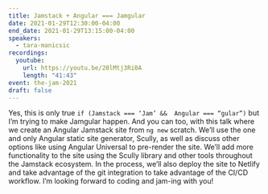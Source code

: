 ```yaml
---
title: Jamstack + Angular === Jamgular
date: 2021-01-29T12:30:00-04:00
end_date: 2021-01-29T13:15:00-04:00
speakers:
  - tara-manicsic
recordings:
  youtube:
    url: https://youtu.be/20lMtj3Ri0A
    length: "41:43"
event: the-jam-2021
draft: false
---
```


Yes, this is only true `if (Jamstack === ‘Jam’ &&  Angular === “gular”)` but I’m trying to make Jamgular happen. And you can too, with this talk where we create an Angular Jamstack site from `ng new` scratch. We’ll use the one and only Angular static site generator, Scully, as well as discuss other options like using Angular Universal to pre-render the site. We’ll add more functionality to the site using the Scully library and other tools throughout the Jamstack ecosystem. In the process, we’ll also deploy the site to Netlify and take advantage of the git integration to take advantage of the CI/CD workflow. I’m looking forward to coding and jam-ing with you!
